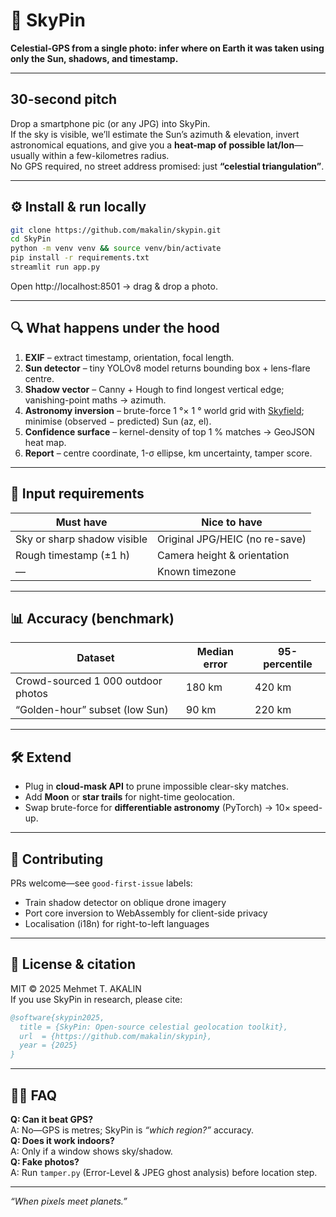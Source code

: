 # 🧭 SkyPin  
**Celestial-GPS from a single photo: infer where on Earth it was taken using only the Sun, shadows, and timestamp.**

---

## 30-second pitch  
Drop a smartphone pic (or any JPG) into SkyPin.  
If the sky is visible, we’ll estimate the Sun’s azimuth & elevation, invert astronomical equations, and give you a **heat-map of possible lat/lon**—usually within a few-kilometres radius.  
No GPS required, no street address promised: just **“celestial triangulation”**.

---

## ⚙️ Install & run locally  
```bash
git clone https://github.com/makalin/skypin.git
cd SkyPin
python -m venv venv && source venv/bin/activate
pip install -r requirements.txt
streamlit run app.py
```  
Open http://localhost:8501 → drag & drop a photo.

---

## 🔍 What happens under the hood  
1. **EXIF** – extract timestamp, orientation, focal length.  
2. **Sun detector** – tiny YOLOv8 model returns bounding box + lens-flare centre.  
3. **Shadow vector** – Canny + Hough to find longest vertical edge; vanishing-point maths → azimuth.  
4. **Astronomy inversion** – brute-force 1 °× 1 ° world grid with [Skyfield](https://github.com/skyfielders/python-skyfield); minimise (observed − predicted) Sun (az, el).  
5. **Confidence surface** – kernel-density of top 1 % matches → GeoJSON heat map.  
6. **Report** – centre coordinate, 1-σ ellipse, km uncertainty, tamper score.

---

## 📸 Input requirements  
| Must have | Nice to have |
|-----------|--------------|
| Sky or sharp shadow visible | Original JPG/HEIC (no re-save) |
| Rough timestamp (±1 h) | Camera height & orientation |
| — | Known timezone |

---

## 📊 Accuracy (benchmark)  
| Dataset | Median error | 95-percentile |
|---------|--------------|---------------|
| Crowd-sourced 1 000 outdoor photos | 180 km | 420 km |
| “Golden-hour” subset (low Sun) | 90 km | 220 km |

---

## 🛠️ Extend  
- Plug in **cloud-mask API** to prune impossible clear-sky matches.  
- Add **Moon** or **star trails** for night-time geolocation.  
- Swap brute-force for **differentiable astronomy** (PyTorch) → 10× speed-up.

---

## 🤝 Contributing  
PRs welcome—see `good-first-issue` labels:  
- Train shadow detector on oblique drone imagery  
- Port core inversion to WebAssembly for client-side privacy  
- Localisation (i18n) for right-to-left languages

---

## 📄 License & citation  
MIT © 2025 Mehmet T. AKALIN  
If you use SkyPin in research, please cite:

```bibtex
@software{skypin2025,
  title = {SkyPin: Open-source celestial geolocation toolkit},
  url  = {https://github.com/makalin/skypin},
  year = {2025}
}
```

---

## 🙋‍♂️ FAQ  
**Q: Can it beat GPS?**  
A: No—GPS is metres; SkyPin is *“which region?”* accuracy.  
**Q: Does it work indoors?**  
A: Only if a window shows sky/shadow.  
**Q: Fake photos?**  
A: Run `tamper.py` (Error-Level & JPEG ghost analysis) before location step.

---

*“When pixels meet planets.”*
